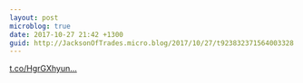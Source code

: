 ```yaml
---
layout: post
microblog: true
date: 2017-10-27 21:42 +1300
guid: http://JacksonOfTrades.micro.blog/2017/10/27/t923832371564003328.html
---
```

[t.co/HgrGXhyun...](https://t.co/HgrGXhyunY)
